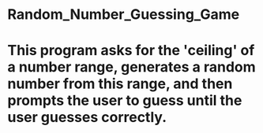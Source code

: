 # Random_Number_Guessing_Game
# This program asks for the 'ceiling' of a number range, generates a random number from this range, and then prompts the user to guess until the user guesses correctly.
